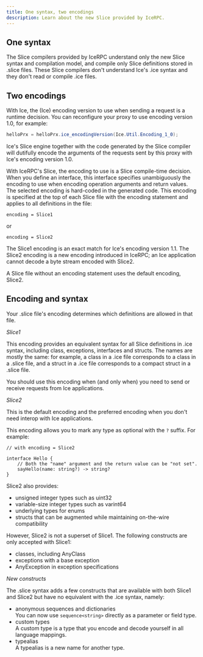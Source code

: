 ```yaml
---
title: One syntax, two encodings
description: Learn about the new Slice provided by IceRPC.
---
```


## One syntax

The Slice compilers provided by IceRPC understand only the new Slice syntax and compilation model, and compile only
Slice definitions stored in .slice files. These Slice compilers don't understand Ice's .ice syntax and they don't read
or compile .ice files.

## Two encodings

With Ice, the (Ice) encoding version to use when sending a request is a runtime decision. You can reconfigure your proxy
to use encoding version 1.0, for example:
```csharp {% title="Setting the encoding version with Ice for C#" %}
helloPrx = helloPrx.ice_encodingVersion(Ice.Util.Encoding_1_0);
```

Ice's Slice engine together with the code generated by the Slice compiler will dutifully encode the arguments of the
requests sent by this proxy with Ice's encoding version 1.0.

With IceRPC's Slice, the encoding to use is a Slice compile-time decision. When you define an interface, this interface
specifies unambiguously the encoding to use when encoding operation arguments and return values. The selected encoding
is hard-coded in the generated code. This encoding is specified at the top of each Slice file with the encoding
statement and applies to all definitions in the file:
```slice
encoding = Slice1
```
or
```slice
encoding = Slice2
```

The Slice1 encoding is an exact match for Ice's encoding version 1.1. The Slice2 encoding is a new encoding introduced
in IceRPC; an Ice application cannot decode a byte stream encoded with Slice2.

A Slice file without an encoding statement uses the default encoding, Slice2.

## Encoding and syntax

Your .slice file's encoding determines which definitions are allowed in that file.

_Slice1_

This encoding provides an equivalent syntax for all Slice definitions in .ice syntax, including class, exceptions,
interfaces and structs. The names are mostly the same: for example, a class in a .ice file corresponds to a
class in a .slice file, and a struct in a .ice file corresponds to a compact struct in a .slice file.

You should use this encoding when (and only when) you need to send or receive requests from Ice applications.

_Slice2_

This is the default encoding and the preferred encoding when you don't need interop with Ice applications.

This encoding allows you to mark any type as optional with the `?` suffix. For example:
```slice
// with encoding = Slice2

interface Hello {
    // Both the "name" argument and the return value can be "not set".
    sayHello(name: string?) -> string?
}
```

Slice2 also provides:
 - unsigned integer types such as uint32
 - variable-size integer types such as varint64
 - underlying types for enums
 - structs that can be augmented while maintaining on-the-wire compatibility

However, Slice2 is not a superset of Slice1. The following constructs are only accepted with Slice1:
 - classes, including AnyClass
 - exceptions with a base exception
 - AnyException in exception specifications

_New constructs_

The .slice syntax adds a few constructs that are available with both Slice1 and Slice2 but have no equivalent with the
.ice syntax, namely:
 - anonymous sequences and dictionaries\
   You can now use `sequence<string>` directly as a parameter or field type.
 - custom types\
   A custom type is a type that you encode and decode yourself in all language mappings.
 - typealias\
   A typealias is a new name for another type.
